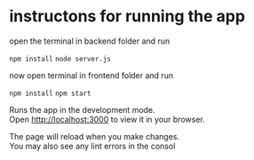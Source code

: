 # instructons for running the app
open the terminal in backend folder and run

`npm install`
`node server.js`

now open terminal in frontend folder and run

`npm install`
`npm start`

Runs the app in the development mode.\
Open [http://localhost:3000](http://localhost:3000) to view it in your browser.

The page will reload when you make changes.\
You may also see any lint errors in the consol
